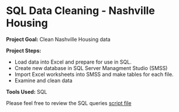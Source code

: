 # SQL Data Cleaning - Nashville Housing

**Project Goal:** Clean Nashville Housing data

**Project Steps:** 
- Load data into Excel and prepare for use in SQL. 
- Create new database in SQL Server Managment Studio (SMSS) 
- Import Excel worksheets into SMSS and make tables for each file. 
- Examine and clean data

**Tools Used:** SQL

Please feel free to review the SQL queries [script file](https://github.com/MarekRykaczewski/Portfolio/blob/main/SQL%20Data%20Cleaning%20-%20Nashville%20Housing/script.sql)

